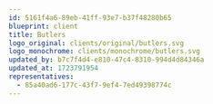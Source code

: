 ```yaml
---
id: 5161f4a6-89eb-41ff-93e7-b37f48280b65
blueprint: client
title: Butlers
logo_original: clients/original/butlers.svg
logo_monochrome: clients/monochrome/butlers.svg
updated_by: b7c7f4d4-e810-47c4-8310-994d4d84346a
updated_at: 1723791954
representatives:
  - 85a40ad6-177c-43f7-9ef4-7ed49398774c
---
```

